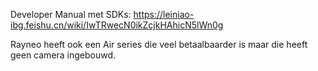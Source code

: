 Developer Manual met SDKs:
https://leiniao-ibg.feishu.cn/wiki/IwTRwecN0ikZcjkHAhicN5lWn0g 

Rayneo heeft ook een Air series die veel betaalbaarder is maar die heeft geen camera ingebouwd.